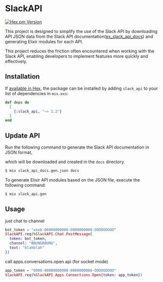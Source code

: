 # SlackAPI

[![Hex.pm Version](https://img.shields.io/hexpm/v/slack_api.svg)](https://hex.pm/packages/slack_api)
 

This project is designed to simplify the use of the Slack API by downloading API JSON data from the Slack API documentation([ex_slack_api_docs](https://github.com/inooid/ex_slack_api_docs)) and generating Elixir modules for each API. 

This project reduces the friction often encountered when working with the Slack API, enabling developers to implement features more quickly and effectively.

## Installation

If [available in Hex](https://hex.pm/docs/publish), the package can be installed
by adding `slack_api` to your list of dependencies in `mix.exs`:

```elixir
def deps do
  [
    {:slack_api, "~> 1.2"}
  ]
end
```

## Update API
Run the following command to generate the Slack API documentation in JSON format, 

which will be downloaded and created in the `docs` directory.

```bash
$ mix slack_api_docs.gen.json docs
```

To generate Elixir API modules based on the JSON file, execute the following command:
```bash
$ mix slack_api.gen
```

## Usage

just chat to channel
```elixir
bot_token = "xoxb-00000000000-0000000000-OOOOOOOOO"
SlackAPI.req(%SlackAPI.Chat.PostMessage{
  token: bot_token,
  channel: "BBUNGBBUNG",
  text: "blahblah"
})
```

call apps.conversations.open api (for socket mode)
```elixir
app_token = "0000-00000000000-0000000000-OOOOOOOOO"
SlackAPI.req(%SlackAPI.Apps.Connections.Open{token: app_token})
```


